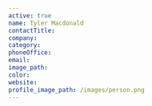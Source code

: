 ```yaml
---
active: true
name: Tyler Macdonald
contactTitle:
company:
category:
phoneOffice:
email:
image_path:
color:
website:
profile_image_path: /images/person.png
---
```

